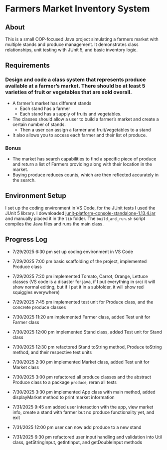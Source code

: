 # Farmers Market Inventory System

## About 

This is a small OOP-focused Java project simulating a farmers market with multiple stands and produce management. It demonstrates class relationships, unit testing with JUnit 5, and basic inventory logic.


## Requirements

### Design and code a class system that represents produce available at a farmer’s market. There should be at least 5 varieties of fruit or vegetables that are sold overall.

- A farmer’s market has different stands
    - Each stand has a farmer
    - Each stand has a supply of fruits and vegetables.
- The classes should allow a user to build a farmer’s market and create a certain number of stands.
    - Then a user can assign a farmer and fruit/vegetables to a stand
- It also allows you to access each farmer and their list of produce.

### Bonus

- The market has search capabilities to find a specific piece of produce and return a list of Farmers providing along with their location in the market.
- Buying produce reduces counts, which are then reflected accurately in the search.

## Environment Setup

I set up the coding environment in VS Code, for the JUnit tests I used the JUnit 5 library. I downloaded [junit-platform-console-standalone-1.13.4.jar](https://repo1.maven.org/maven2/org/junit/platform/junit-platform-console-standalone/1.13.4/) and manually placed it in the `lib` folder. The `build_and_run.sh` script compiles the Java files and runs the main class.

## Progress Log

- 7/29/2025 6:30 pm set up coding environment in VS Code

- 7/29/2025 7:00 pm basic scaffolding of the project, implemented Produce class

- 7/29/2025 7:20 pm implemented Tomato, Carrot, Orange, Lettuce classes (VS code is a disaster for java, if I put everything in src/ it will show normal editing, but if I put it in a subfolder, it will show red squiggles everywhere)

- 7/29/2025 7:45 pm implemented test unit for Produce class, and the concrete produce classes

- 7/30/2025 11:20 am implemented Farmer class, added Test unit for Farmer class

- 7/30/2025 12:00 pm implemented Stand class, added Test unit for Stand class

- 7/30/2025 12:30 pm refactored Stand toString method, Produce toString method, and their respective test units

- 7/30/2025 2:30 pm implemented Market class, added Test unit for Market class

- 7/30/2025 3:00 pm refactored all produce classes and the abstract Produce class to a package `produce`, reran all tests

- 7/30/2025 3:30 pm implemented App class with main method, added displayMarket method to print market information

- 7/31/2025 9:45 am added user interaction with the app, view market info, create a stand with farmer but no produce functionality yet, and exit

- 7/31/2025 12:00 pm user can now add produce to a new stand

- 7/31/2025 6:30 pm refactored user input handling and validation into Util class, getStringInput, getIntInput, and getDoubleInput methods